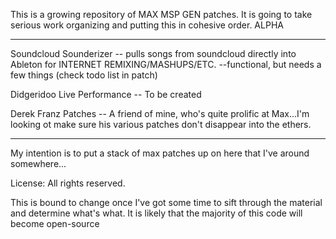 This is a growing repository of MAX MSP GEN patches.  It is going to take serious work organizing and putting this in cohesive order. ALPHA
****************************************************************************************************************************
Soundcloud Sounderizer -- pulls songs from soundcloud directly into Ableton for INTERNET REMIXING/MASHUPS/ETC. --functional, but needs a few things (check todo list in patch)


Didgeridoo Live Performance -- To be created

Derek Franz Patches -- A friend of mine, who's quite prolific at Max...I'm looking ot make sure his various patches don't disappear into the ethers. 

----
My intention is to put a stack of max patches up on here that I've around somewhere...



License:  All rights reserved. 

This is bound to change once I've got some time to sift through the material and determine what's what. It is likely that the majority of this code will become open-source
